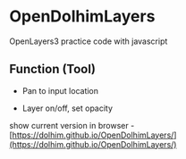 # OpenDolhimLayers
OpenLayers3 practice code with javascript

## Function (Tool)
+ Pan to input location
* Layer on/off, set opacity

show current version in browser - [https://dolhim.github.io/OpenDolhimLayers/](https://dolhim.github.io/OpenDolhimLayers/)
